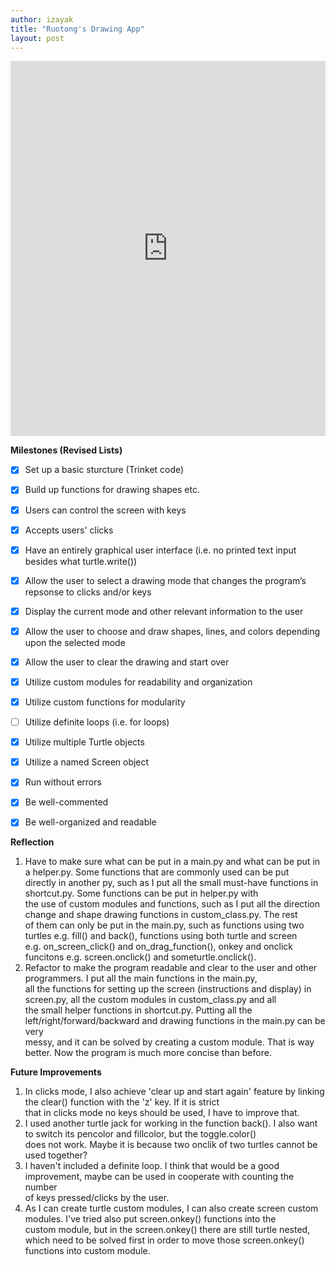```yaml
---
author: izayak
title: "Ruotong's Drawing App"
layout: post
---
```


<iframe src="https://trinket.io/embed/python/a0f2ab41d8" width="100%" height="600" frameborder="0" marginwidth="0" marginheight="0" allowfullscreen></iframe>
  

**Milestones (Revised Lists)**  
- [x] Set up a basic sturcture (Trinket code)  
- [x] Build up functions for drawing shapes etc.  
- [x] Users can control the screen with keys  
- [x] Accepts users' clicks  
- [x] Have an entirely graphical user interface (i.e. no printed text input besides what turtle.write())  
- [x] Allow the user to select a drawing mode that changes the program’s repsonse to clicks and/or keys  
- [x] Display the current mode and other relevant information to the user  
- [x] Allow the user to choose and draw shapes, lines, and colors depending upon the selected mode  
- [x] Allow the user to clear the drawing and start over   
- [x] Utilize custom modules for readability and organization  
- [x] Utilize custom functions for modularity  
- [ ] Utilize definite loops (i.e. for loops)
- [x] Utilize multiple Turtle objects  
- [x] Utilize a named Screen object  
- [x] Run without errors  
- [x] Be well-commented  
- [x] Be well-organized and readable  


**Reflection**  
1. Have to make sure what can be put in a main.py and what can be put in a helper.py. Some functions that are commonly used can be put   
directly in another py, such as I put all the small must-have functions in shortcut.py. Some functions can be put in helper.py with   
the use of custom modules and functions, such as I put all the direction change and shape drawing functions in custom_class.py. The rest  
of them can only be put in the main.py, such as functions using two turtles e.g. fill() and back(), functions using both turtle and screen  
e.g. on_screen_click() and on_drag_function(), onkey and onclick funcitons e.g. screen.onclick() and someturtle.onclick().  
2. Refactor to make the program readable and clear to the user and other programmers. I put all the main functions in the main.py,   
all the functions for setting up the screen (instructions and display) in screen.py, all the custom modules in custom_class.py and all  
the small helper functions in shortcut.py. Putting all the left/right/forward/backward and drawing functions in the main.py can be very  
messy, and it can be solved by creating a custom module. That is way better. Now the program is much more concise than before.  


**Future Improvements**  
1. In clicks mode, I also achieve 'clear up and start again' feature by linking the clear() function with the 'z' key. If it is strict   
that in clicks mode no keys should be used, I have to improve that.  
2. I used another turtle jack for working in the function back(). I also want to switch its pencolor and fillcolor, but the toggle.color()  
does not work. Maybe it is because two onclik of two turtles cannot be used together?  
3. I haven't included a definite loop. I think that would be a good improvement, maybe can be used in cooperate with counting the number  
of keys pressed/clicks by the user.  
4. As I can create turtle custom modules, I can also create screen custom modules. I've tried also put screen.onkey() functions into the   
custom module, but in the screen.onkey() there are still turtle nested, which need to be solved first in order to move those screen.onkey()  
functions into custom module.  

